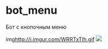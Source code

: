 # bot_menu
Бот с кнопочным меню


img<http://i.imgur.com/WRRTxTIh.gif>
<img src='https://i.imgur.com/WRRTxTI.gif'>
